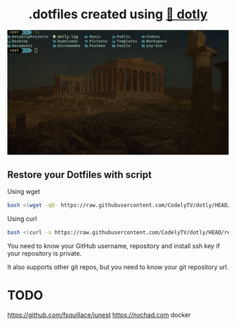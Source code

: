 <h1 align="center">
  .dotfiles created using <a href="https://github.com/CodelyTV/dotly">🌚 dotly</a>
</h1>


![Dotfiles](https://raw.githubusercontent.com/sanchezcarlosjr/sanchezcarlosjr/main/Screenshot_20240413_170426.png "Dotfiles")



## Restore your Dotfiles with script

Using wget
```bash
bash <(wget -qO- https://raw.githubusercontent.com/CodelyTV/dotly/HEAD/restorer)
```

Using curl
```bash
bash <(curl -s https://raw.githubusercontent.com/CodelyTV/dotly/HEAD/restorer)
```

You need to know your GitHub username, repository and install ssh key if your repository is private.

It also supports other git repos, but you need to know your git repository url.


# TODO
https://github.com/fsquillace/junest
https://nvchad.com
docker
